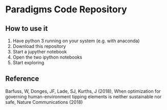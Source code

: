 # Paradigms Code Repository

## How to use it

1. Have python 3 running on your system (e.g. with anaconda)
2. Download this repository
3. Start a jupyther notebook
4. Open the two ipython notebooks
5. Start exploring

## Reference
Barfuss, W, Donges, JF, Lade, SJ, Kurths, J (2018),
When optimization for governing human-environment tipping elements is neither sustainable nor safe,
Nature Communications (2018)
